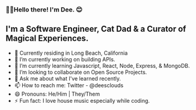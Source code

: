 ### 👋🏾Hello there! I'm Dee. 😊 

## I'm a Software Engineer, Cat Dad & a Curator of Magical Experiences.

- 🌴 Currently residing in Long Beach, California
- 🔭 I’m currently working on building APIs.
- 🌱 I’m currently learning Javascript, React, Node, Express, & MongoDB.
- 👯 I’m looking to collaborate on Open Source Projects. 
- 💬 Ask me about what I've learned recently.
- 📫 How to reach me: Twitter - @deesclouds
- 😄 Pronouns: He/Him | They/Them
- ⚡ Fun fact: I love house music especially while coding.

[website]: https://deesclouds.world
[twitter]: https://twitter.com/deesclouds
[linkedin]: https://linkedin.com/in/deesclouds
